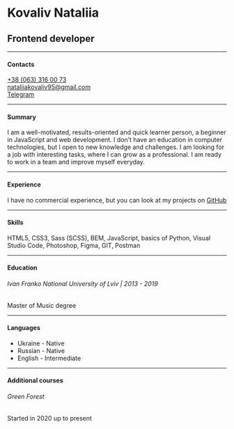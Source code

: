 # Kovaliv Nataliia
## Frontend developer
____
#### Contacts
[+38 (063) 316 00 73](tel:+380633160073)<br/>
[nataliiakovaliv95@gmail.com](mailto:nataliiakovaliv95@gmail.com)<br/>
[Telegram](https://t.me/nataliia_kovaliv)<br/>
____
#### Summary
I am a well-motivated, results-oriented and quick learner person, a beginner in JavaScript and web development.
I don’t have an education in computer technologies, but I open to new knowledge and challenges.
I am looking for a job with interesting tasks, where I can grow as a professional. I am ready to work in a team and improve myself everyday.
____
#### Experience
I have no commercial experience, but you can look at my projects on [GitHub](https://github.com/KovalivNataliia)
____
#### Skills
HTML5, CSS3, Sass (SCSS), BEM, JavaScript, basics of Python, Visual Studio Code, Photoshop, Figma, GIT, Postman
____
#### Education
###### Ivan Franko National University of Lviv | 2013 - 2019
Master of Music degree
____
#### Languages
- Ukraine - Native
- Russian - Native
- English - Intermediate
____
#### Additional courses
###### Green Forest
Started in 2020 up to present